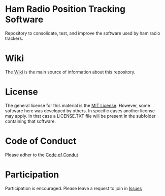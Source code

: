 # Ham Radio Position Tracking Software 
Repository to consolidate, test, and improve the software used by ham radio trackers. 


# Wiki
The [Wiki](https://github.com/rmerriam/ham_trackers/wiki) is the main source of information about this repository. 

# License
The general license for this material is the [MIT License](https://github.com/rmerriam/ham_trackers/blob/main/LICENSE). However, some software here was developed by others. In specific cases another license may apply. In that case a LICENSE.TXT file will be present in the subfolder containing that software. 

# Code of Conduct
Please adher to the [Code of Condut](https://github.com/rmerriam/ham_trackers/blob/main/CODE_OF_CONDUCT.md)

# Participation
Participation is encouraged. Please leave a request to join in [Issues](https://github.com/rmerriam/ham_trackers/issues)
